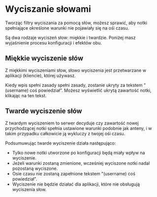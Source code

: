 # Wyciszanie słowami

Tworząc filtry wyciszania za pomocą słów, możesz sprawić, aby notki spełniające określone warunki nie pojawiały się na ośi czasu.

Są dwa rodzaje wyciszeń słow: miękkie i twardzie. Poniżej masz wyjaśnienie procesu konfiguracji i efektów obu.

## Miękkie wyciszenie słów

Z miękkimi wyciszeniami słow, słowo wyciszenia jest przetwarzane w aplikacji (kliencie), której używasz.

Kiedy wpis spełni zasady spełni zasady, zostanie ukryty za tekstem "(username) coś powiedział". Możesz wyświetlić ukrytą zawartość notki, klikając na ten tekst.

## Twarde wyciszenie słów

Z twardym wyciszeniem to serwer decyduje czy zawartość nowej przychodzącej notki spełnia ustawione warunki podobnie jak anteny, i w takim przypadku całkowicie ją wykluczy z twojej ośi czasu.

Podsumuwując twarde wyciszenie działa następująco:

- Tylko nowe notki utworzone po konfiguracji będą miały wpływ na wyciszenie.
- Jeżeli warunki zostaną zmienione, wcześniej wyciszone notki nadal pozostaną wyciszone.
- Osie czasu nie zostaną zapełnione tekstem "(username) coś powiedział".
- Wyciszenie nie będzie działać dla aplikacji, które nie obsługują wyciszenia słow.

